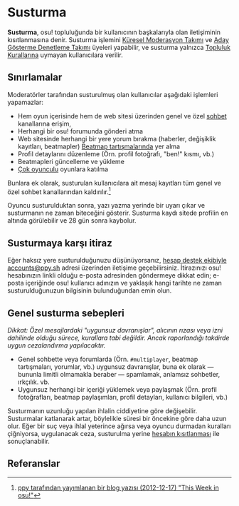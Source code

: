 # Susturma

**Susturma**, osu! topluluğunda bir kullanıcının başkalarıyla olan iletişiminin kısıtlanmasına denir. Susturma işlemini [Küresel Moderasyon Takımı](/wiki/People/Global_Moderation_Team) ve [Aday Gösterme Denetleme Takımı](/wiki/People/Nomination_Assessment_Team) üyeleri yapabilir, ve susturma yalnızca [Topluluk Kurallarına](/wiki/Rules) uymayan kullanıcılara verilir.

## Sınırlamalar

Moderatörler tarafından susturulmuş olan kullanıcılar aşağıdaki işlemleri yapamazlar:

- Hem oyun içerisinde hem de web sitesi üzerinden genel ve özel [sohbet](/wiki/Client/Interface/Chat_console) kanallarına erişim, 
- Herhangi bir osu! forumunda gönderi atma
- Web sitesinde herhangi bir yere yorum bırakma (haberler, değişiklik kayıtları, beatmapler)
   [Beatmap tartışmalarında](/wiki/Beatmap_discussion) yer alma
- Profil detaylarını düzenleme (Örn. profil fotoğrafı, "ben!" kısmı, vb.)
- Beatmapleri güncelleme ve yükleme
- [Çok oyunculu](/wiki/Client/Interface/Multiplayer) oyunlara katılma

Bunlara ek olarak, susturulan kullanıcılara ait mesaj kayıtları tüm genel ve özel sohbet kanallarından kaldırılır.[^chat-cleanup]

Oyuncu susturulduktan sonra, yazı yazma yerinde bir uyarı çıkar ve susturmanın ne zaman biteceğini gösterir. Susturma kaydı sitede profilin en altında görülebilir ve 28 gün sonra kaybolur.

## Susturmaya karşı itiraz

Eğer haksız yere susturulduğunuzu düşünüyorsanız, [hesap destek ekibiyle](/wiki/People/Account_support_team#accounts@ppy.sh) [accounts@ppy.sh](mailto:accounts@ppy.sh) adresi üzerinden iletişime geçebilirsiniz. İtirazınızı osu! hesabınızın linkli olduğu e-posta adresinden göndermeye dikkat edin; e-posta içeriğinde osu! kullanıcı adınızın ve yaklaşık hangi tarihte ne zaman susturulduğunuzun bilgisinin bulunduğundan emin olun.

## Genel susturma sebepleri

*Dikkat: Özel mesajlardaki "uygunsuz davranışlar", alıcının rızası veya izni dahilinde olduğu sürece, kurallara tabi değildir. Ancak raporlandığı takdirde uygun cezalandırma yapılacaktır.*

- Genel sohbette veya forumlarda (Örn. `#multiplayer`, beatmap tartışmaları, yorumlar, vb.) uygunsuz davranışlar, buna ek olarak — bununla limitli olmamakla beraber — spamlamak, anlamsız sohbetler, ırkçılık. vb.
- Uygunsuz herhangi bir içeriği yüklemek veya paylaşmak (Örn. profil fotoğrafları, beatmap paylaşımları, profil detayları, kullanıcı bilgileri, vb.)

Susturmanın uzunluğu yapılan ihlalin ciddiyetine göre değişebilir. Susturmalar katlanarak artar, böylelikle süresi bir öncekine göre daha uzun olur. Eğer bir suç veya ihlal yeterince ağırsa veya oyuncu durmadan kuralları çiğniyorsa, uygulanacak ceza, susturulma yerine [hesabın kısıtlanması](/wiki/Help_centre/Account_restrictions) ile sonuçlanabilir.

## Referanslar

[^chat-cleanup]: [ppy tarafından yayımlanan bir blog yazısı (2012-12-17) "This Week in osu!"](https://blog.ppy.sh/post/38114063519/this-week-in-osu-5)
